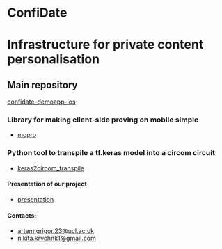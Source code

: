 # ConfiDate
Infrastructure for private content personalisation 
==============

## Main repository
 [confidate-demoapp-ios](https://github.com/ConfidentiOxford/confidate-demoapp-ios)

### Library for making client-side proving on mobile simple
- [mopro](https://github.com/ConfidentiOxford/mopro)

### Python tool to transpile a tf.keras model into a circom circuit
- [keras2circom_transpile](https://github.com/ConfidentiOxford/keras2circom_transpile)

#### Presentation of our project
- [presentation](https://github.com/ConfidentiOxford/.github/blob/main/presentation_of_team.pdf)

#### Contacts:
- artem.grigor.23@ucl.ac.uk
- nikita.krvchnk1@gmail.com
